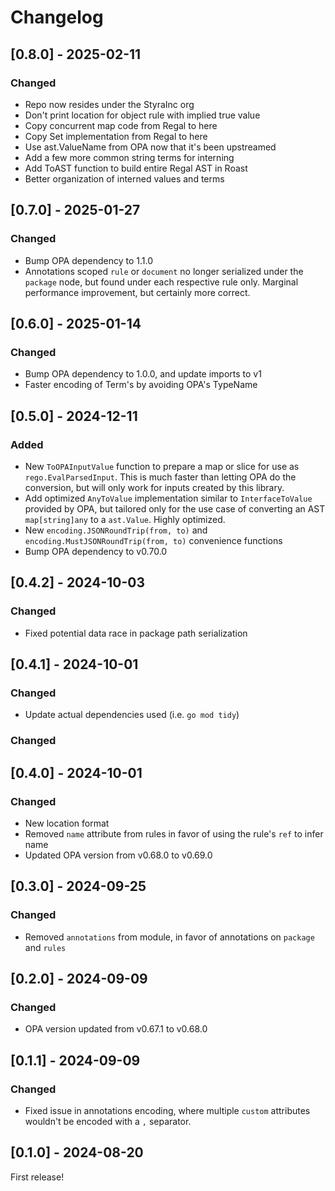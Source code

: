 # Changelog

## [0.8.0] - 2025-02-11

### Changed

- Repo now resides under the StyraInc org
- Don't print location for object rule with implied true value
- Copy concurrent map code from Regal to here
- Copy Set implementation from Regal to here
- Use ast.ValueName from OPA now that it's been upstreamed
- Add a few more common string terms for interning
- Add ToAST function to build entire Regal AST in Roast
- Better organization of interned values and terms

## [0.7.0] - 2025-01-27

### Changed

- Bump OPA dependency to 1.1.0
- Annotations scoped `rule` or `document` no longer serialized under the `package` node, but found under each
  respective rule only. Marginal performance improvement, but certainly more correct.

## [0.6.0] - 2025-01-14

### Changed

- Bump OPA dependency to 1.0.0, and update imports to v1
- Faster encoding of Term's by avoiding OPA's TypeName

## [0.5.0] - 2024-12-11

### Added

- New `ToOPAInputValue` function to prepare a map or slice for use as `rego.EvalParsedInput`. This is much
  faster than letting OPA do the conversion, but will only work for inputs created by this library.
- Add optimized `AnyToValue` implementation similar to `InterfaceToValue` provided by OPA, but tailored
  only for the use case of converting an AST `map[string]any` to a `ast.Value`. Highly optimized.
- New `encoding.JSONRoundTrip(from, to)` and `encoding.MustJSONRoundTrip(from, to)` convenience functions
- Bump OPA dependency to v0.70.0

## [0.4.2] - 2024-10-03

### Changed

- Fixed potential data race in package path serialization

## [0.4.1] - 2024-10-01

### Changed

- Update actual dependencies used (i.e. `go mod tidy`)

### Changed

## [0.4.0] - 2024-10-01

### Changed

- New location format
- Removed `name` attribute from rules in favor of using the rule's `ref` to infer name
- Updated OPA version from v0.68.0 to v0.69.0

## [0.3.0] - 2024-09-25

### Changed

- Removed `annotations` from module, in favor of annotations on `package` and `rules`

## [0.2.0] - 2024-09-09

### Changed

- OPA version updated from v0.67.1 to v0.68.0

## [0.1.1] - 2024-09-09

### Changed

- Fixed issue in annotations encoding, where multiple `custom` attributes wouldn't be encoded
  with a `,` separator.

## [0.1.0] - 2024-08-20

First release!
